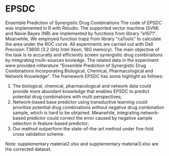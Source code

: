 # EPSDC

Ensemble Prediction of Synergistic Drug Combinations
The code of EPSDC was implemented in R with Rstudio. The supported vector machine (SVM) and Navie Bayes (NB) are implemented by functions from library "e1071". Meanwhile, We employed function trapz from library "caTools" to calculate the area under the ROC curve. All experiments are carried out with Dell Precision T3600 (3.2 GHz Intel Xeon, 16G memory).
The main objective of the task is to accuratly and efficiently screen synergistic drug combinaitons by integrating multi-sources knoledge. The related data in the experiment were provided inliterature "Ensemble Prediction of Synergistic Drug Combinations Incorporating Biological, Chemical, Pharmacological and Network Knowledge".
The framework EPSDC has some highlight as follows:
1.	The biological, chemical, pharmacological and network data could provide more abundant knowledge that enables EPSDC to predict potential drug combinations with multi perspectives;
2.	Network-based base predictor using transductive learning could prioritize potential drug combinations without negative drug combination sample, which is hard to be obtained. Meanwhile, integrating network-based predictor could correct the error caused by negative sample selection in feature-based predictor;
3.	Our method outperform the state-of-the-art method under five-fold cross validation scheme.


Note: supplementary material2.xlsx and supplementary material3.xlsx are the corrected dataset.
